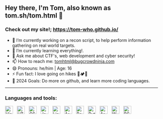 ## Hey there, I'm Tom, also known as tom.sh/tom.html 👋


### Check out my site!; https://tom-who.github.io/

- 🔭 I’m currently working on a recon script, to help perform information gathering on real world targets.
- 🌱 I’m currently learning everything!.
- 💬 Ask me about CTF's, web development and cyber security!
- 📫 How to reach me: tomhtml@bugcrowdninja.com
- 😄 Pronouns: he/him | Age: 16
- ⚡ Fun fact: I love going on hikes 🎒🏕️📸
- 🥅 2024 Goals: Do more on github, and learn more coding languages.

---

### Languages and tools:
<img align="left" alt="Visual Studio Code" width="26px" src="https://cdn.jsdelivr.net/gh/devicons/devicon/icons/vscode/vscode-original.svg" style="padding-right:10px;" />
<img align="left" alt="HTML5" width="26px" src="https://cdn.jsdelivr.net/gh/devicons/devicon/icons/html5/html5-original.svg" style="padding-right:10px;" />
<img align="left" alt="CSS3" width="26px" src="https://cdn.jsdelivr.net/gh/devicons/devicon/icons/css3/css3-original.svg" style="padding-right:10px;" />
<img align="left" alt="JavaScript" width="26px" src="https://cdn.jsdelivr.net/gh/devicons/devicon/icons/javascript/javascript-original.svg" style="padding-right:10px;"/>
<img align="left" alt="Linux" width="26px" src="https://upload.wikimedia.org/wikipedia/commons/thumb/3/35/Tux.svg/506px-Tux.svg.png?20220320193426" style="padding-right:10px;" />
<img align="left" alt="Arch" width="26px" src="https://www.svgrepo.com/show/341619/arch-linux.svg" style="padding-right:10px;" />
<img align="left" alt="Bash" width="26px" src="https://upload.wikimedia.org/wikipedia/commons/thumb/2/20/Bash_Logo_black_and_white_icon_only.svg/210px-Bash_Logo_black_and_white_icon_only.svg.png" style="padding-right:10px;" />
<img align="left" alt="Python" width="26px" src="https://upload.wikimedia.org/wikipedia/commons/thumb/c/c3/Python-logo-notext.svg/1869px-Python-logo-notext.svg.png" style="padding-right:10px;"/>
<img align="left" alt="Arduino" width="26px" src="https://cdn.worldvectorlogo.com/logos/arduino-1.svg" style="padding-right:10px;" />
<img align="left" alt="WS" width="26px" src="https://cdn.icon-icons.com/icons2/1381/PNG/512/wireshark_94067.png" style="padding-right:10px;" />
<img align="left" alt="BS" width="26px" src="https://cdn4.iconfinder.com/data/icons/macaron-1/48/BurpSuite-512.png" style="padding-right:10px;" />
